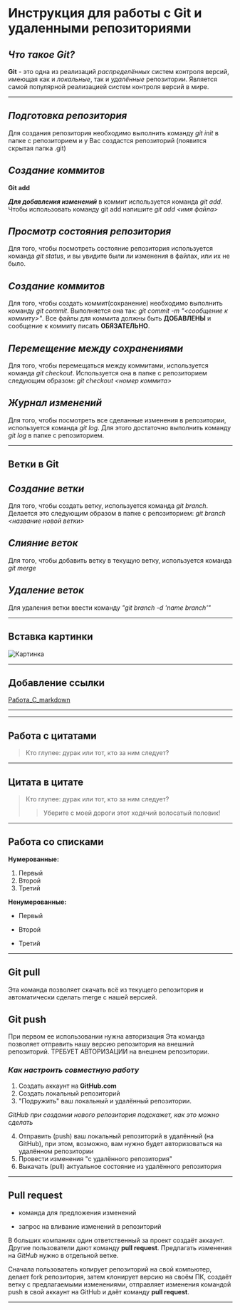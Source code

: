 # **Инструкция для работы с Git и удаленными репозиториями**

## ***Что такое Git?***
**Git** - это одна из реализаций *распределённых* систем контроля версий, имеющая как и *локальные*, так и *удалённые* репозитории. Является самой популярной реализацией систем контроля версий в мире.

***

## ***Подготовка репозитория***
Для создания репозитория необходимо выполнить команду *git init* в папке с репозиторием и у Вас создастся репозиторий (появится скрытая папка .git)

## ***Создание коммитов***

**Git add**

***Для добавления изменений*** в коммит используется команда *git add*. Чтобы использовать команду git add напишите *git add <имя файла>*

## ***Просмотр состояния репозитория***
Для того, чтобы посмотреть состояние репозитория используется команда *git status*, и вы увидите были ли изменения в файлах, или их не было.

## ***Создание коммитов***
Для того, чтобы создать коммит(сохранение) необходимо выполнить команду *git commit*. Выполняется она так: *git commit -m "<сообщение к коммиту>"*. Все файлы для коммита должны быть **ДОБАВЛЕНЫ** и сообщение к коммиту писать **ОБЯЗАТЕЛЬНО**.

## ***Перемещение между сохранениями***
Для того, чтобы перемещаться между коммитами, используется команда *git checkout*. Используется она в папке с репозиторием следующим образом: *git checkout <номер коммита>*

## ***Журнал изменений***
Для того, чтобы посмотреть все сделанные изменения в репозитории, используется команда *git log*. Для этого достаточно выполнить команду *git log* в папке с репозиторием.

***

## **Ветки в Git**

## *Создание ветки*

Для того, чтобы создать ветку, используется команда *git branch*. Делается это следующим образом в папке с репозиторием: *git branch <название новой ветки>*

## *Слияние веток*

Для того, чтобы добавить ветку в текущую ветку, используется команда *git merge <name branch>*

## *Удаление веток*
Для удаления ветки ввести команду *"git branch -d 'name branch'"*

---
## **Вставка картинки**

![Картинка](https://cdnn21.img.ria.ru/images/148839/96/1488399659_0:0:960:960_600x0_80_0_1_e38b72053fffa5d3d7e82d2fe116f0b3.jpg)

---

## **Добавление ссылки**

[Работа_С_markdown](https://texterra.ru/blog/ischerpyvayushchaya-shpargalka-po-sintaksisu-razmetki-markdown-na-zametku-avtoram-veb-razrabotchikam.html?ysclid=l7n9ghdmro21270155)

***

---

## **Работа с цитатами**

>Кто глупее: дурак или тот, кто за ним следует?

---

## **Цитата в цитате**

>Кто глупее: дурак или тот, кто за ним следует?
>>Уберите с моей дороги этот ходячий волосатый половик!

---

## **Работа со списками**

**Нумерованные:**

1. Первый
2. Второй
3. Третий

**Ненумерованные:**

* Первый
+ Второй
- Третий

---

## **Git pull**

Эта команда позволяет скачать всё из текущего репозитория и автоматически сделать merge c нашей версией.

## **Git push**

При первом ее использовании нужна авторизация
Эта команда позволяет отправить нашу версию репозитория на внешний репозиторий. ТРЕБУЕТ АВТОРИЗАЦИИ на внешнем репозитории. 

### ***Как настроить совместную работу***

1. Создать аккаунт на **GitHub.com**
2. Создать локальный репозиторий
3. "Подружить" ваш локальный и удалённый репозитории.

*GitHub при создании нового репозитория подскажет, как это можно сделать*

4. Отправить (push) ваш локальный репозиторий в удалённый (на GitHub), при этом, возможно, вам нужно будет авторизоваться на удалённом репозитории
5. Провести изменения "с удалённого репозитория"
6. Выкачать (pull) актуальное состояние из удалённого репозитория

---

## **Pull request**

- команда для предложения изменений

- запрос на вливание изменений в репозиторий

В больших компаниях один ответственный за проект создаёт аккаунт. Другие пользователи дают команду **pull request**. Предлагать изменения на *GitHub* нужно в отдельной ветке.

Сначала пользователь копирует репозиторий на свой компьютер, делает fork репозитория, затем клонирует версию на своём ПК, создаёт ветку с предлагаемыми изменениями, отправляет изменения командой push в свой аккаунт на GitHub и даёт команду **pull request**.

---


